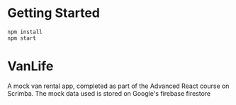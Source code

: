 # Getting Started
```
npm install
npm start
```

# VanLife 
A mock van rental app, completed as part of the Advanced React course on Scrimba.
The mock data used is stored on Google's firebase firestore

